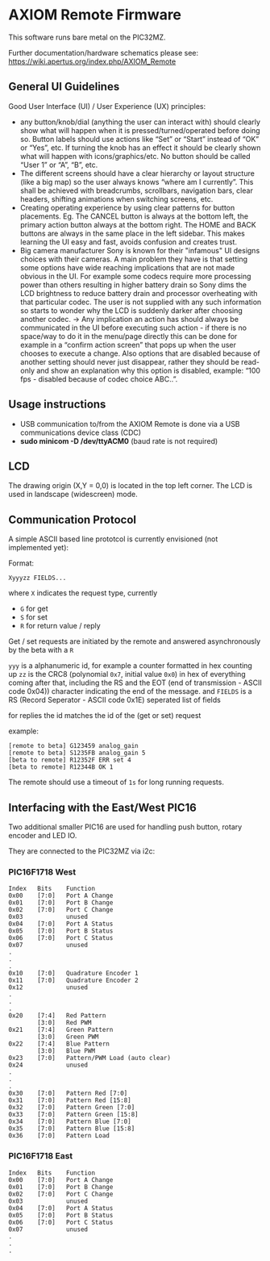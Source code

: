 # AXIOM Remote Firmware
This software runs bare metal on the PIC32MZ. 

Further documentation/hardware schematics please see:
https://wiki.apertus.org/index.php/AXIOM_Remote

## General UI Guidelines

Good User Interface (UI) / User Experience (UX) principles:

* any button/knob/dial (anything the user can interact with) should clearly show what will happen when it is pressed/turned/operated before doing so. Button labels should use actions like “Set” or “Start” instead of “OK” or “Yes”, etc. If turning the knob has an effect it should be clearly shown what will happen with icons/graphics/etc. No button should be called “User 1” or “A”, “B”, etc.
* The different screens should have a clear hierarchy or layout structure (like a big map) so the user always knows “where am I currently”. This shall be achieved with breadcrumbs, scrollbars, navigation bars, clear headers, shifting animations when switching screens, etc.
* Creating operating experience by using clear patterns for button placements. Eg. The CANCEL button is always at the bottom left, the primary action button always at the bottom right. The HOME and BACK buttons are always in the same place in the left sidebar. This makes learning the UI easy and fast, avoids confusion and creates trust.
* Big camera manufacturer Sony is known for their "infamous" UI designs choices with their cameras. A main problem they have is that setting some options have wide reaching implications that are not made obvious in the UI. For example some codecs require more processing power than others resulting in higher battery drain so Sony dims the LCD brightness to reduce battery drain and processor overheating with that particular codec. The user is not supplied with any such information so starts to wonder why the LCD is suddenly darker after choosing another codec. -> Any implication an action has should always be communicated in the UI before executing such action - if there is no space/way to do it in the menu/page directly this can be done for example in a “confirm action screen” that pops up when the user chooses to execute a change. Also options that are disabled because of another setting should never just disappear, rather they should be read-only and show an explanation why this option is disabled, example: “100 fps - disabled because of codec choice ABC..”.


## Usage instructions

- USB communication to/from the AXIOM Remote is done via a USB communications device class (CDC)
- **sudo minicom -D /dev/ttyACM0** (baud rate is not required)

## LCD
The drawing origin (X,Y = 0,0) is located in the top left corner. The LCD is used in landscape (widescreen) mode.

## Communication Protocol
A simple ASCII based line prototcol is currently envisioned (not implemented yet):

Format:
```
Xyyyzz FIELDS...
```

where `X` indicates the request type, currently
- `G` for get
- `S` for set
- `R` for return value / reply

Get / set requests are initiated by the remote and answered asynchronously by the beta with a `R`

`yyy` is a alphanumeric id, for example a counter formatted in hex counting up
`zz` is the CRC8 (polynomial `0x7`, initial value `0x0`) in hex of everything coming after that, including the RS and the EOT (end of transmission - ASCII code 0x04)) character indicating the end of the message.
and `FIELDS` is a RS (Record Seperator - ASCII code 0x1E) seperated list of fields

for replies the id matches the id of the (get or set) request

example:
```
[remote to beta] G123459 analog_gain
[remote to beta] S1235FB analog_gain 5
[beta to remote] R12352F ERR set 4
[beta to remote] R12344B OK 1
```

The remote should use a timeout of `1s` for long running requests.

## Interfacing with the East/West PIC16
Two additional smaller PIC16 are used for handling push button, rotary encoder and LED IO.

They are connected to the PIC32MZ via i2c:
### PIC16F1718 West
    Index   Bits    Function
    0x00    [7:0]   Port A Change
    0x01    [7:0]   Port B Change
    0x02    [7:0]   Port C Change
    0x03            unused
    0x04    [7:0]   Port A Status
    0x05    [7:0]   Port B Status
    0x06    [7:0]   Port C Status
    0x07            unused
    .
    .
    .
    0x10    [7:0]   Quadrature Encoder 1
    0x11    [7:0]   Quadrature Encoder 2
    0x12            unused
    .
    .
    .
    0x20    [7:4]   Red Pattern
            [3:0]   Red PWM
    0x21    [7:4]   Green Pattern
            [3:0]   Green PWM
    0x22    [7:4]   Blue Pattern
            [3:0]   Blue PWM
    0x23    [7:0]   Pattern/PWM Load (auto clear)
    0x24            unused
    .
    .
    .
    0x30    [7:0]   Pattern Red [7:0]
    0x31    [7:0]   Pattern Red [15:8]
    0x32    [7:0]   Pattern Green [7:0]
    0x33    [7:0]   Pattern Green [15:8]
    0x34    [7:0]   Pattern Blue [7:0]
    0x35    [7:0]   Pattern Blue [15:8]
    0x36    [7:0]   Pattern Load

### PIC16F1718 East
    Index   Bits    Function
    0x00    [7:0]   Port A Change
    0x01    [7:0]   Port B Change
    0x02    [7:0]   Port C Change
    0x03            unused
    0x04    [7:0]   Port A Status
    0x05    [7:0]   Port B Status
    0x06    [7:0]   Port C Status
    0x07            unused
    .
    .
    .

